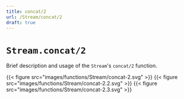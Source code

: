 ```yaml
---
title: concat/2
url: /Stream/concat/2
draft: true
---
```


# `Stream.concat/2`
Brief description and usage of the `Stream`'s `concat/2` function.

{{< figure src="images/functions/Stream/concat-2.svg" >}}
{{< figure src="images/functions/Stream/concat-2.2.svg" >}}
{{< figure src="images/functions/Stream/concat-2.3.svg" >}}
